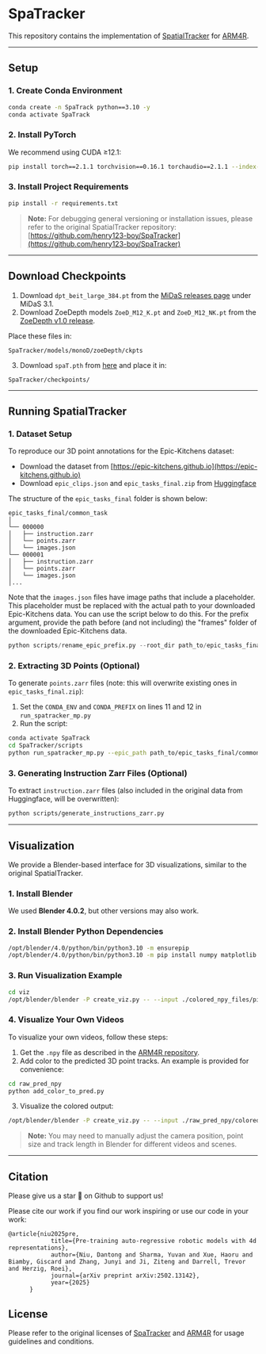 # SpaTracker

This repository contains the implementation of [SpatialTracker](https://henry123-boy.github.io/SpaTracker/) for [ARM4R](https://arm4r.github.io).

---

## Setup

### 1. Create Conda Environment

```bash
conda create -n SpaTrack python==3.10 -y
conda activate SpaTrack
```

### 2. Install PyTorch

We recommend using CUDA ≥12.1:

```bash
pip install torch==2.1.1 torchvision==0.16.1 torchaudio==2.1.1 --index-url https://download.pytorch.org/whl/cu121
```

### 3. Install Project Requirements

```bash
pip install -r requirements.txt
```

> **Note:** For debugging general versioning or installation issues, please refer to the original SpatialTracker repository: [https://github.com/henry123-boy/SpaTracker](https://github.com/henry123-boy/SpaTracker)

---

## Download Checkpoints

1. Download `dpt_beit_large_384.pt` from the [MiDaS releases page](https://github.com/isl-org/MiDaS/releases/) under MiDaS 3.1.
2. Download ZoeDepth models `ZoeD_M12_K.pt` and `ZoeD_M12_NK.pt` from the [ZoeDepth v1.0 release](https://github.com/isl-org/ZoeDepth/releases/tag/v1.0).

Place these files in:

```
SpaTracker/models/monoD/zoeDepth/ckpts
```

3. Download `spaT.pth` from [here](https://drive.google.com/drive/folders/1UtzUJLPhJdUg2XvemXXz1oe6KUQKVjsZ) and place it in:

```
SpaTracker/checkpoints/
```

---

## Running SpatialTracker

### 1. Dataset Setup

To reproduce our 3D point annotations for the Epic-Kitchens dataset:

- Download the dataset from [https://epic-kitchens.github.io](https://epic-kitchens.github.io)
- Download `epic_clips.json` and `epic_tasks_final.zip` from [Huggingface](https://huggingface.co/datasets/yuvansharma/arm4r-data)

The structure of the `epic_tasks_final` folder is shown below:

```
epic_tasks_final/common_task
│ 
└── 000000
│   ├── instruction.zarr
│   └── points.zarr
│   └── images.json
└── 000001
│   ├── instruction.zarr
│   └── points.zarr
│   └── images.json
│...
```

Note that the ```images.json``` files have image paths that include a placeholder. This placeholder must be replaced with the actual path to your downloaded Epic-Kitchens data. You can use the script below to do this. For the prefix argument, provide the path before (and not including) the "frames" folder of the downloaded Epic-Kitchens data.

```python
python scripts/rename_epic_prefix.py --root_dir path_to/epic_tasks_final/common_task --prefix path_to_epic_kitchens_data
```

### 2. Extracting 3D Points (Optional)

To generate `points.zarr` files (note: this will overwrite existing ones in `epic_tasks_final.zip`):

1. Set the `CONDA_ENV` and `CONDA_PREFIX` on lines 11 and 12 in `run_spatracker_mp.py`
2. Run the script:

```bash
conda activate SpaTrack
cd SpaTracker/scripts
python run_spatracker_mp.py --epic_path path_to/epic_tasks_final/common_task --gpu_ids 0,1,2,3
```

### 3. Generating Instruction Zarr Files (Optional)

To extract `instruction.zarr` files (also included in the original data from Huggingface, will be overwritten):

```bash
python scripts/generate_instructions_zarr.py
```

---

## Visualization

We provide a Blender-based interface for 3D visualizations, similar to the original SpatialTracker.

### 1. Install Blender

We used **Blender 4.0.2**, but other versions may also work.

### 2. Install Blender Python Dependencies

```bash
/opt/blender/4.0/python/bin/python3.10 -m ensurepip
/opt/blender/4.0/python/bin/python3.10 -m pip install numpy matplotlib trimesh
```

### 3. Run Visualization Example

```bash
cd viz
/opt/blender/blender -P create_viz.py -- --input ./colored_npy_files/pick_cube_example.npy
```

### 4. Visualize Your Own Videos

To visualize your own videos, follow these steps:

1. Get the `.npy` file as described in the [ARM4R repository](https://arm4r.github.io).
2. Add color to the predicted 3D point tracks. An example is provided for convenience:

```bash
cd raw_pred_npy
python add_color_to_pred.py
```

3. Visualize the colored output:

```bash
/opt/blender/blender -P create_viz.py -- --input ./raw_pred_npy/colored_raw_points_example.npy --track_len 5
```

> **Note:** You may need to manually adjust the camera position, point size and track length in Blender for different videos and scenes.

---

## Citation 
Please give us a star 🌟 on Github to support us!

Please cite our work if you find our work inspiring or use our code in your work:
```
@article{niu2025pre,
            title={Pre-training auto-regressive robotic models with 4d representations},
            author={Niu, Dantong and Sharma, Yuvan and Xue, Haoru and Biamby, Giscard and Zhang, Junyi and Ji, Ziteng and Darrell, Trevor and Herzig, Roei},
            journal={arXiv preprint arXiv:2502.13142},
            year={2025}
      }
```

## License

Please refer to the original licenses of [SpaTracker](https://github.com/henry123-boy/SpaTracker) and [ARM4R](https://arm4r.github.io) for usage guidelines and conditions.